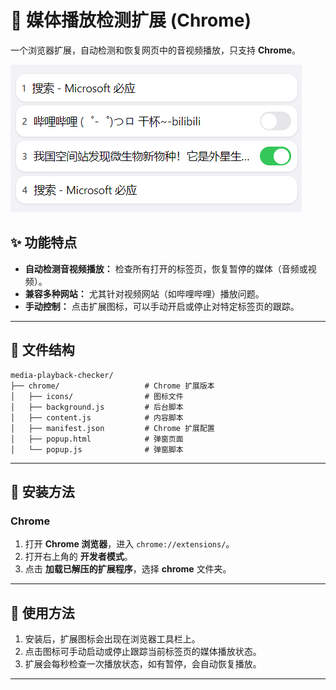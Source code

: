 # 🎵 媒体播放检测扩展 (Chrome)

一个浏览器扩展，自动检测和恢复网页中的音视频播放，只支持 **Chrome**。

![preview](/docs/preview.png)

## ✨ 功能特点

- **自动检测音视频播放：** 检查所有打开的标签页，恢复暂停的媒体（音频或视频）。
- **兼容多种网站：** 尤其针对视频网站（如哔哩哔哩）播放问题。
- **手动控制：** 点击扩展图标，可以手动开启或停止对特定标签页的跟踪。

---

## 📂 文件结构

```
media-playback-checker/
├── chrome/                   # Chrome 扩展版本
│   ├── icons/                # 图标文件
│   ├── background.js         # 后台脚本
│   ├── content.js            # 内容脚本
│   ├── manifest.json         # Chrome 扩展配置
│   ├── popup.html            # 弹窗页面
│   └── popup.js              # 弹窗脚本
```

---

## 🚀 安装方法

### Chrome

1. 打开 **Chrome 浏览器**，进入 `chrome://extensions/`。
2. 打开右上角的 **开发者模式**。
3. 点击 **加载已解压的扩展程序**，选择 **chrome** 文件夹。

---

## 🔧 使用方法

1. 安装后，扩展图标会出现在浏览器工具栏上。
2. 点击图标可手动启动或停止跟踪当前标签页的媒体播放状态。
3. 扩展会每秒检查一次播放状态，如有暂停，会自动恢复播放。

---
